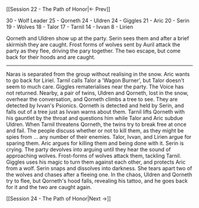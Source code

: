 [[Session 22 - The Path of Honor|<- Prev]]



30 - Wolf Leader
25 - Qorneth
24 - Uldren
24 - Giggles
21  - Aric
20 - Serin
19 - Wolves
18 - Talor
17 - Tarnil
14 - Ivvan
8   - Lirien

Qorneth and Uldren show up at the party. Serin sees them and after a brief skirmish they are caught.
Frost forms of wolves sent by Auril attack the party as they flee, driving the pary together. The two escape, but come back for their hoods and are caught.

---

Naras is separated from the group without realising in the snow. Aric wants to go back for Liriel. Tarnil calls Talor a 'Wagon Burner', but Talor doesn't seem to much care. Giggles rematerialises near the party. The Voice has not returned. Nearby, a pair of twins, Uldren and Qorneth, lost in the snow, overhear the conversation, and Qorneth climbs a tree to see. They are detected by Ivvan's Psionics. Qorneth is detected and held by Serin, and falls out of a tree just as Ivvan warns about them. Tarnil lifts Qorneth with his gauntlet by the throat and questions him while Talor and Aric subdue Uldren. When Tarnil threatens Qorneth, the twins try to break free at once and fail. The people discuss whether or not to kill them, as they might be spies from ... any number of their enemies. Talor, Ivvan, and Lirien argue for sparing them. Aric argues for killing them and being done with it. Serin is crying. The party devolves into arguing until they hear the sound of approaching wolves. Frost-forms of wolves attack them, tackling Tarnil. Giggles uses his magic to turn them against each other, and protects Aric from a wolf. Serin snaps and dissolves into darkness. She tears apart two of the wolves and chases after a fleeing one. In the chaos, Uldren and Qorneth try to flee, but Qorneth's hood falls, revealing his tattoo, and he goes back for it and the two are caught again.


[[Session 24 - The Path of Honor|Next ->]]